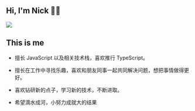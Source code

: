 ## Hi, I'm Nick 👨‍💻‍

![](https://github-readme-stats.vercel.app/api?username=Nicolerobinn&show_icons=true&theme=tokyonight)


## This is me
* 擅长 JavaScript 以及相关技术栈，喜欢推行 TypeScript。

* 擅长在工作中寻找乐趣，喜欢和朋友同事一起共同解决问题，想把事情做得更好。

* 喜欢钻研新的点子，学习新的技术，不断进取。

* 希望滴水成河，小努力成就大的结果

